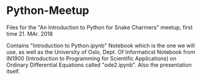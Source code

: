 # Python-Meetup
Files for the "An Introduction to Python for Snake Charmers" meetup, first time 21. MAr. 2018 

Contains "Introduction to Python.ipynb" Notebook which is the one we will use, as well as the University of Oslo, Dept. Of Informaticst Notebook from IN1900 (Introduction to Programming for Scientific Applications) on Ordinary Differential Equations called "ode2.ipynb". Also the presentation itself. 
